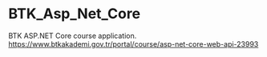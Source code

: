 # BTK_Asp_Net_Core
BTK ASP.NET Core course application.
https://www.btkakademi.gov.tr/portal/course/asp-net-core-web-api-23993
